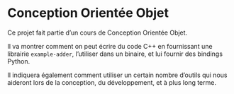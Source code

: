 # Conception Orientée Objet

Ce projet fait partie d’un cours de Conception Orientée Objet.

Il va montrer comment on peut écrire du code C++ en fournissant une librairie
`example-adder`, l’utiliser dans un binaire, et lui fournir des bindings Python.

Il indiquera également comment utiliser un certain nombre d’outils qui nous
aideront lors de la conception, du développement, et à plus long terme.
